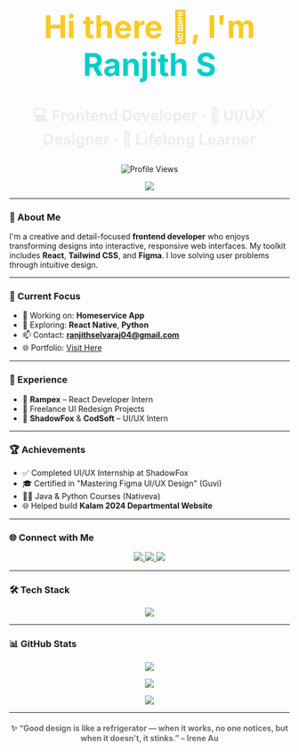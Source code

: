 <!-- 🌟 Stunning GitHub Profile README by Ranjith 🌟 -->

<h1 align="center" style="font-size: 3.5rem; color: #f9ca24;">
  Hi there 👋, I'm <span style="color:#00cec9;">Ranjith S</span>
</h1>

<h3 align="center" style="color: #1111; font-size: 1.7rem;">
  💻 Frontend Developer · 🎨 UI/UX Designer · 🌱 Lifelong Learner
</h3>

<p align="center">
  <img src="https://komarev.com/ghpvc/?username=ranjiths-17904&label=Profile%20Views&color=74b9ff&style=flat-square" alt="Profile Views" />
</p>

<p align="center">
  <img src="https://readme-typing-svg.herokuapp.com?font=Fira+Code&size=28&pause=1000&center=true&vCenter=true&width=800&lines=✨+Bringing+Design+to+Life;⚛️+React+%2B+Tailwind+Enthusiast;🌍+Building+User-Centric+Experiences" />
</p>

---

### 🚀 About Me
I'm a creative and detail-focused **frontend developer** who enjoys transforming designs into interactive, responsive web interfaces. My toolkit includes **React**, **Tailwind CSS**, and **Figma**. I love solving user problems through intuitive design.

---

### 🎯 Current Focus
- 🔭 Working on: **Homeservice App**
- 🌱 Exploring: **React Native**, **Python**
- 📫 Contact: **ranjithselvaraj04@gmail.com**
- 🌐 Portfolio: [Visit Here](https://react-portfolio-ranjiths.onrender.com/)

---

### 💼 Experience
- 🌟 **Rampex** – React Developer Intern
- 🎨 Freelance UI Redesign Projects
- 🚀 **ShadowFox** & **CodSoft** – UI/UX Intern

---

### 🏆 Achievements
- ✅ Completed UI/UX Internship at ShadowFox
- 🎓 Certified in "Mastering Figma UI/UX Design" (Guvi)
- 👨‍💻 Java & Python Courses (Nativeva)
- 🌐 Helped build **Kalam 2024 Departmental Website**

---

### 🌐 Connect with Me

<p align="center">
  <a href="https://linkedin.com/in/ranjith-s-435362277" target="_blank">
    <img src="https://img.shields.io/badge/LinkedIn-0077B5?style=for-the-badge&logo=linkedin&logoColor=white" />
  </a>
  <a href="https://fb.com/ranjith.subha.3" target="_blank">
    <img src="https://img.shields.io/badge/Facebook-3b5998?style=for-the-badge&logo=facebook&logoColor=white" />
  </a>
  <a href="https://instagram.com/kindly__fellow_rs/" target="_blank">
    <img src="https://img.shields.io/badge/Instagram-E1306C?style=for-the-badge&logo=instagram&logoColor=white" />
  </a>
</p>

---

### 🛠️ Tech Stack

<p align="center">
  <img src="https://skillicons.dev/icons?i=html,css,js,react,tailwind,figma,java,python,nodejs,express,mongodb,php,mysql,c,bootstrap" />
</p>

---

### 📊 GitHub Stats

<p align="center">
  <img src="https://github-readme-stats.vercel.app/api?username=ranjiths-17904&show_icons=true&theme=tokyonight&border_radius=10" />
</p>
<p align="center">
  <img src="https://github-readme-streak-stats.herokuapp.com/?user=ranjiths-17904&theme=tokyonight" />
</p>
<p align="center">
  <img src="https://github-readme-stats.vercel.app/api/top-langs/?username=ranjiths-17904&layout=compact&theme=tokyonight" />
</p>

---

<h4 align="center" style="color: #636e72;">
  ✨ “Good design is like a refrigerator — when it works, no one notices, but when it doesn't, it stinks.” – Irene Au
</h4>
